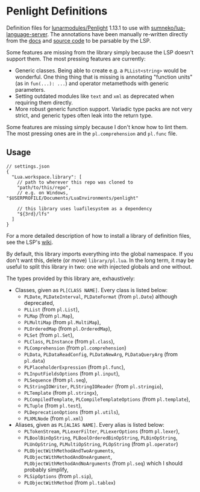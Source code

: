 # Penlight Definitions

Definition files for [lunarmodules/Penlight](https://github.com/lunarmodules/Penlight) 1.13.1 to use with [sumneko/lua-language-server](https://github.com/sumneko/lua-language-server). The annotations have been manually re-written directly from the [docs](https://lunarmodules.github.io/Penlight/index.html) and [source code](https://github.com/lunarmodules/Penlight) to be parsable by the LSP.

Some features are missing from the library simply because the LSP doesn't support them. The most pressing features are currently:

* Generic classes. Being able to create e.g. a `PLList<string>` would be wonderful. One thing thing that is missing is annotating "function units" (as in `fun(...): ...`) and operator metamethods with generic parameters.
* Setting outdated modules like `text` and `xml` as deprecated when requiring them directly.
* More robust generic function support. Variadic type packs are not very strict, and generic types often leak into the return type.

Some features are missing simply because I don't know how to lint them. The most pressing ones are in the `pl.comprehension` and `pl.func` file.

## Usage

```jsonc
// settings.json
{
  "Lua.workspace.library": [
    // path to wherever this repo was cloned to
    "path/to/this/repo",
    // e.g. on Windows, "$USERPROFILE/Documents/LuaEnvironments/penlight"

    // this library uses luafilesystem as a dependency
    "${3rd}/lfs"
  ]
}
```

For a more detailed description of how to install a library of definition files, see the LSP's [wiki](https://github.com/sumneko/lua-language-server/wiki/Libraries).

By default, this library imports everything into the global namespace. If you don't want this, delete (or move) `library/pl.lua`. In the long term, it may be useful to split this library in two: one with injected globals and one without.

The types provided by this library are, exhaustively:

* Classes, given as `PL[CLASS NAME]`. Every class is listed below: 
  * `PLDate`, `PLDateInterval`, `PLDateFormat` (from `pl.Date`) although deprecated, 
  * `PLList` (from `pl.List`), 
  * `PLMap` (from `pl.Map`), 
  * `PLMultiMap` (from `pl.MultiMap`), 
  * `PLOrderedMap` (from `pl.OrderedMap`), 
  * `PLSet` (from `pl.Set`), 
  * `PLClass`, `PLInstance` (from `pl.class`),
  * `PLComprehension` (from `pl.comprehension`)
  * `PLData`, `PLDataReadConfig`, `PLDataNewArg`, `PLDataQueryArg` (from `pl.data`)
  * `PLPlaceholderExpression` (from `pl.func`),
  * `PLInputFieldsOptions` (from `pl.input`),
  * `PLSequence` (from `pl.seq`),
  * `PLStringIOWriter`, `PLStringIOReader` (from `pl.stringio`),
  * `PLTemplate` (from `pl.stringx`), 
  * `PLCompiledTemplate`, `PLCompileTemplateOptions` (from `pl.template`), 
  * `PLTuple` (from `pl.test`),
  * `PLDeprecationOptions` (from `pl.utils`),
  * `PLXMLNode` (from `pl.xml`)
* Aliases, given as `PL[ALIAS NAME]`. Every alias is listed below:
  * `PLTokenStream`, `PLLexerFilter`, `PLLexerOptions` (from `pl.lexer`),
  * `PLBoolBinOpString`, `PLBoolOrderedBinOpString`, `PLBinOpString`, `PLUnOpString`, `PLMultiOpString`, `PLOpString` (from `pl.operator`)
  * `PLObjectWithMethodAndTwoArguments`, `PLObjectWithMethodAndOneArgument`, `PLObjectWithMethodAndNoArguments` (from `pl.seq`) which I should probably simplify,
  * `PLSipOptions` (from `pl.sip`),
  * `PLObjectWithMethod` (from `pl.tablex`)